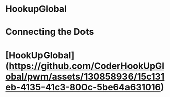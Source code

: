 # HookupGlobal
# Connecting the Dots

# [HookUpGlobal] (https://github.com/CoderHookUpGlobal/pwm/assets/130858936/15c131eb-4135-41c3-800c-5be64a631016)
